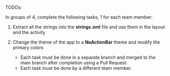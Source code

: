 
TODOs:

In groups of 4, complete the following tasks, 1 for each team member:
1. Extract all the strings into the **strings.xml** file and use them in the layout and the activity
2. Change the theme of the app to a **NoActionBar** theme and modify the primary colors


    - Each task must be done in a separate branch and merged to the main branch
    after completion using a Pull Request.
    - Each task must be done by a different team member.

